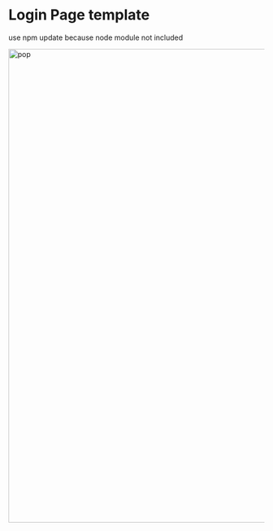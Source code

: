 # Login Page template

use npm update because node module not included

<img width="932" alt="pop" src="https://github.com/user-attachments/assets/5d5ef94a-043f-4d5f-81ee-809b381dcfa1" />
